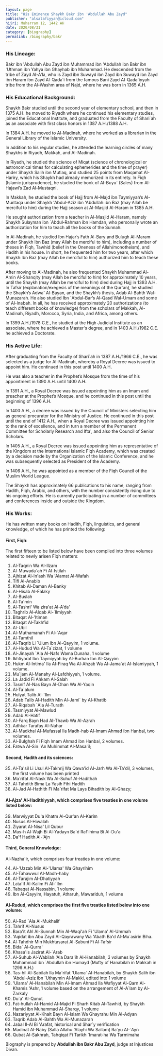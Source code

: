 ```yaml
---
layout: page
title: "His Eminence Shaykh Bakr ibn 'Abdullah Abu Zayd"
publisher: "alsalafiyyah@icloud.com"
hijri: Muharram 12, 1442 AH
date: 2020/08/31
category: [biography]
permalink: /biography/bakr
---
```


### His Lineage:

Bakr ibn 'Abdullah Abu Zayd ibn Muhammad ibn 'Abdullah ibn Bakr ibn 'Uthman ibn Yahya ibn Ghayhab ibn Muhammad. He descended from the tribe of Zayd Al-A'la, who is Zayd ibn Suwayd ibn Zayd ibn Suwayd ibn Zayd ibn Haram ibn Zayd Al-Qada'i from the famous Bani Zayd Al-Qada'iyyah tribe from the Al-Washm area of  Najd, where he was born in 1365 A.H.

### His Educational Background:

Shaykh Bakr studied until the second year of elementary school, and then in 1375 A.H. he moved to Riyadh where he continued his elementary studies, joined the Educational Institute, and graduated from the Faculty of Shari`ah as an associate with first class honors in 1387 A.H./1388 A.H.

In 1384 A.H. he moved to Al-Madinah, where he worked as a librarian in the General Library of the Islamic University.

In addition to his regular studies, he attended the learning circles of many Shaykhs in Riyadh, Makkah, and Al-Madinah.

In Riyadh, he studied the science of Miqat (science of chronological or astronomical times for calculating ephemerides and the time of prayer) under Shaykh Salih ibn Mutlaq, and studied 25 points from Maqamat Al-Hariry, which his Shaykh had already memorized in its entirety. In Fiqh (Islamic jurisprudence), he studied the book of Al-Buyu` (Sales) from Al-Hajawi’s Zad Al-Mustaqni.

In Makkah, he studied the book of Hajj from Al-Majd ibn Taymiyyah’s Al-Muntaqa under Shaykh 'Abdul-Aziz ibn 'Abdullah ibn Baz (may Allah be merciful to him) during the Hajj season at Al-Masjid Al-Haram in 1385 A.H.

He sought authorization from a teacher in Al-Masjid Al-Haram, namely Shaykh Sulayman ibn `Abdul-Rahman ibn Hamdan, who personally wrote an authorization for him to teach all the books of the Sunnah.

In Al-Madinah, he studied Ibn Hajar’s Fath Al-Bary and Bulugh Al-Maram under Shaykh Ibn Baz (may Allah be merciful to him), including a number of theses in Fiqh, Tawhid (belief in the Oneness of Allah/monotheism), and Hadith in his house. In short, he frequented him for two years, after which Shaykh Ibn Baz (may Allah be merciful to him) authorized him to teach these books.

After moving to Al-Madinah, he also frequented Shaykh Muhammad Al-Amin Al-Shanqity (may Allah be merciful to him) for approximately 10 years, until the Shaykh (may Allah be merciful to him) died during Hajj in 1393 A.H. In Tafsir (explanation/exegesis of the meanings of the Qur'an), he studied the Shaykh’s Adwa' Al-Bayan, and the Shaykh’s thesis, Adab Al-Bahth Wal-Munazarah. He also studied Ibn `Abdul-Bar’s Al-Qasd Wal-Umam and some of Al-Inabah. In all, he has received approximately 20 authorizations (to teach different books of knowledge) from the scholars of Makkah, Al-Madinah, Riyadh, Morocco, Syria, India, and Africa, among others.

In 1399 A.H./1978 C.E., he studied at the High Judicial Institute as an associate, where he achieved a Master's degree, and in 1403 A.H./1982 C.E. he achieved a Doctorate.

### His Active Life:

After graduating from the Faculty of Shari`ah in 1387 A.H./1966 C.E., he was selected as a judge for Al-Madinah, whereby a Royal Decree was issued to appoint him. He continued in this post until 1400 A.H.

He was also a teacher in the Prophet’s Mosque from the time of his appointment in 1390 A.H. until 1400 A.H.

In 1391 A.H., a Royal Decree was issued appointing him as an Imam and preacher at the Prophet’s Mosque, and he continued in this post until the beginning of 1396 A.H.

In 1400 A.H., a decree was issued by the Council of Ministers selecting him as general procurator for the Ministry of Justice. He continued in this post until the end of 1412 A.H., when a Royal Decree was issued appointing him to the rank of excellence, and in turn a member of the Permanent Committee for Scholarly Research and Ifta', and also the Council of Senior Scholars.

In 1405 A.H., a Royal Decree was issued appointing him as representative of the Kingdom at the International Islamic Fiqh Academy, which was created by a decision made by the Organization of the Islamic Conference, and he was subsequently selected as President of the Academy.

In 1406 A.H., he was appointed as a member of the Fiqh Council of the Muslim World League.

The Shaykh has approximately 66 publications to his name, ranging from Hadith, Fiqh, Arabic, and others, with the number consistently rising due to his ongoing efforts. He is currently participating in a number of committees and conferences inside and outside the Kingdom.

### His Works:

He has written many books on Hadith, Fiqh, linguistics, and general knowledge, of which he has printed the following:

#### First, Fiqh:

The first fifteen to be listed below have been compiled into three volumes related to newly arisen Fiqh matters:

1. Al-Taqnin Wa Al-Ilzam
2. Al-Muwada`ah Fi Al-Istilah
3. Ajhizat Al-In'ash Wa 'Alamat Al-Wafah
4. Tifl Al-Anabib
5. Khitab Al-Daman Al-Banky
6. Al-Hisab Al-Falaky
7. Al-Buslah
8. Al-Ta'min
9. Al-Tashri' Wa zira'at Al-A'da'
10. Taghrib Al-Alqab Al-`Ilmiyyah
11. Bitaqat Al-'Itiman
12. Bitaqat Al-Takhfid
13. Al-Ubil
14. Al-Muthamanah Fi Al-`Aqar
15. Al-Tamthil
16. Al-Taqrib Li `Ulum Ibn Al-Qayyim, 1 volume.
17. Al-Hudud Wa Al-Ta`zizat, 1 volume
18. Al-Jinayah `Ala Al-Nafs Wama Dunaha, 1 volume
19. Ikhtiyarat Ibn Taymiyyah by Al-Burhan Ibn Al-Qayyim
20. Hukm Al-Intima' Ila Al-Firaq Wa Al-Ahzab Wa Al-Jama`at Al-Islamiyyah, 1 volume.
21. Mu`jam Al-Manahy Al-Lafdhiyyah, 1 volume.
22. La Jadid Fi Ahkam Al-Salah
23. Tasnif Al-Nas Bayn Al-Dhan Wa Al-Yaqin
24. Al-Ta`alum
25. Hulyat Talib Al-`Ilm
26. Adab Talib Al-Hadith Min Al-Jami` by Al-Khatib
27. Al-Riqabah `Ala Al-Turath
28. Tasmiyyat Al-Mawlud
29. Adab Al-Hatif
30. Al-Farq Bayn Had Al-Thawb Wa Al-Azrah
31. Adhkar Tarafay Al-Nahar
32. Al-Madkhal Al-Mufassal Ila Madh-hab Al-Imam Ahmad ibn Hanbal, two volumes.
33. Al-Bulghah Fi Fiqh Imam Ahmad ibn Hanbal, 2 volumes.
34. Fatwa Al-Sin `An Muhimmat Al-Masa'il; 

#### Second, Hadith and its sciences:

35. Al-Ta'sil Li Usul Al-Takhrij Wa Qawa'id Al-Jarh Wa Al-Ta'dil, 3 volumes, the first volume has been printed
36. Ma`rifat Al-Nask Wa Al-Suhuf Al-Hadithah
37. Al-Tahdith Bima La Yasih Fihi Hadith
38. Al-Jad Al-Hathith Fi Ma`rifat Ma Lays Bihadith by Al-Ghazy; 

#### Al-Ajza' Al-Hadithiyyah, which comprises five treaties in one volume listed below:

39. Marwiyyat Du'a Khatm Al-Qur'an Al-Karim
40. Nusus Al-Hiwalah
41. Ziyarat Al-Nisa' Lil Qubur
42. Mas-h Al-Wajh Bi Al-Yadayn Ba`d Raf'ihima Bi Al-Du'a
43. Da'f Hadith Al-'Ajn

#### Third, General Knowledge:

Al-Nazha'ir, which comprises four treaties in one volume:

44. Al-'Uzzab Min Al-'Ulama' Wa Ghayrihim
45. Al-Tahawwul Al-Madh-haby
46. Al-Tarajim Al-Dhatiyyah
47. Lata'if Al-Kalim Fi Al-`Ilm
48. Tabaqat Al-Nassabin, 1 volume
49. Ibn Al-Qayyim, Hayatuh, Atharuh, Mawariduh, 1 volume

#### Al-Rudud, which comprises the first five treaties listed below into one volume:

50. Al-Rad `Ala Al-Mukhalif
51. Tahrif Al-Nusus
52. Bara'it Ahl Al-Sunnah Min Al-Waqi'ah Fi 'Ulama' Al-Ummah
53. 'Aqidat ibn Abu Zayd Al-Qayrawany Wa 'Abath Ba'd Al-Mu`asirin Biha.
54. Al-Tahdhir Min Mukhtasarat Al-Sabuni Fi Al-Tafsir
55. Bida` Al-Qurra'
56. Khasa'is Jazirat Al-`Arab
57. Al-Suhub Al-Wabilah 'Ala Dara'ih Al-Hanabilah, 3 volumes by Shaykh Muhammad ibn `Abdullah ibn Humayd (Mufty of Hanabilah in Makkah in 1296 A.H.)
58. Tas-hil Al-Sabilah Ila Ma'rifat 'Ulama' Al-Hanabilah, by Shaykh Salih ibn 'Abdul-Aziz ibn `Uthaymin Al-Makki, edited into 1 volume
59. 'Ulama' Al-Hanabilah Min Al-Imam Ahmad Ila Wafiyyat Al-Qarn Al-Khamis 'Ashr, 1 volume based on the arrangement of Al-A`lam by Al-Zarkaly
60. Du`a' Al-Qunut
61. Fat-hullah Al-Hamid Al-Majid Fi Sharh Kitab Al-Tawhid, by Shaykh Hamid ibn Muhammad Al-Sharqy, 1 volume
62. Nazariyyat Al-Khalt Bayn Al-Islam Wa Ghayrahu Min Al-Adyan
63. Taqrib Adab Al-Bahth Wa Al-Munazarah
64. Jabal Il-Al Bi 'Arafat, historical and Shar`y verification
65. Madinat Al-Naby (Salla Allahu 'Alayhi Wa Sallam) Ra'yu Al-`Ayn
66. Qubat Al-Sakhrah, Tahqiqat Fi Tarikh `Imarat-ha Wa Tarmimaha


Biography is prepared by **Abdullah ibn Bakr Abu Zayd**, judge at Injustices Divan.
